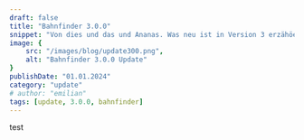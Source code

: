 ```yaml
---
draft: false
title: "Bahnfinder 3.0.0"
snippet: "Von dies und das und Ananas. Was neu ist in Version 3 erzähöen wir Dir hier."
image: {
    src: "/images/blog/update300.png",
    alt: "Bahnfinder 3.0.0 Update"
}
publishDate: "01.01.2024"
category: "update"
# author: "emilian"
tags: [update, 3.0.0, bahnfinder]
---
```


test